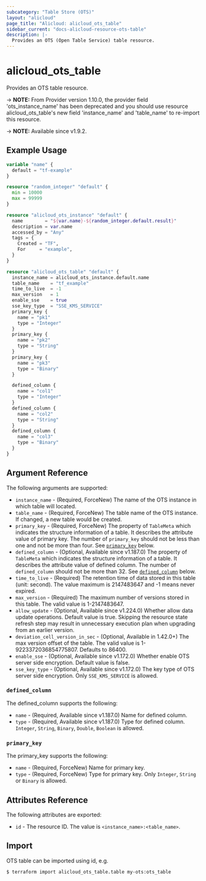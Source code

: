 ```yaml
---
subcategory: "Table Store (OTS)"
layout: "alicloud"
page_title: "Alicloud: alicloud_ots_table"
sidebar_current: "docs-alicloud-resource-ots-table"
description: |-
  Provides an OTS (Open Table Service) table resource.
---
```


# alicloud_ots_table

Provides an OTS table resource.

-> **NOTE:** From Provider version 1.10.0, the provider field 'ots_instance_name' has been deprecated and
you should use resource alicloud_ots_table's new field 'instance_name' and 'table_name' to re-import this resource.

-> **NOTE:** Available since v1.9.2.

## Example Usage

```terraform
variable "name" {
  default = "tf-example"
}

resource "random_integer" "default" {
  min = 10000
  max = 99999
}

resource "alicloud_ots_instance" "default" {
  name        = "${var.name}-${random_integer.default.result}"
  description = var.name
  accessed_by = "Any"
  tags = {
    Created = "TF",
    For     = "example",
  }
}

resource "alicloud_ots_table" "default" {
  instance_name = alicloud_ots_instance.default.name
  table_name    = "tf_example"
  time_to_live  = -1
  max_version   = 1
  enable_sse    = true
  sse_key_type  = "SSE_KMS_SERVICE"
  primary_key {
    name = "pk1"
    type = "Integer"
  }
  primary_key {
    name = "pk2"
    type = "String"
  }
  primary_key {
    name = "pk3"
    type = "Binary"
  }

  defined_column {
    name = "col1"
    type = "Integer"
  }
  defined_column {
    name = "col2"
    type = "String"
  }
  defined_column {
    name = "col3"
    type = "Binary"
  }
}
```

## Argument Reference

The following arguments are supported:

* `instance_name` - (Required, ForceNew) The name of the OTS instance in which table will located.
* `table_name` - (Required, ForceNew) The table name of the OTS instance. If changed, a new table would be created.
* `primary_key` - (Required, ForceNew) The property of `TableMeta` which indicates the structure information of a table. It describes the attribute value of primary key. The number of `primary_key` should not be less than one and not be more than four. See [`primary_key`](#primary_key) below.
* `defined_column` - (Optional, Available since v1.187.0) The property of `TableMeta` which indicates the structure information of a table. It describes the attribute value of defined column. The number of `defined_column` should not be more than 32. See [`defined_column`](#defined_column) below.
* `time_to_live` - (Required) The retention time of data stored in this table (unit: second). The value maximum is 2147483647 and -1 means never expired.
* `max_version` - (Required) The maximum number of versions stored in this table. The valid value is 1-2147483647.
* `allow_update` - (Optional, Available since v1.224.0) Whether allow data update operations. Default value is true. Skipping the resource state refresh step may result in unnecessary execution plan when upgrading from an earlier version.
* `deviation_cell_version_in_sec` - (Optional, Available in 1.42.0+) The max version offset of the table. The valid value is 1-9223372036854775807. Defaults to 86400.
* `enable_sse` - (Optional, Available since v1.172.0) Whether enable OTS server side encryption. Default value is false.
* `sse_key_type` - (Optional, Available since v1.172.0) The key type of OTS server side encryption. Only `SSE_KMS_SERVICE` is allowed.

### `defined_column`

The defined_column supports the following:
* `name` - (Required, Available since v1.187.0) Name for defined column.
* `type` - (Required, Available since v1.187.0) Type for defined column. `Integer`, `String`, `Binary`, `Double`, `Boolean` is allowed.

### `primary_key`

The primary_key supports the following:
* `name` - (Required, ForceNew) Name for primary key.
* `type` - (Required, ForceNew) Type for primary key. Only `Integer`, `String` or `Binary` is allowed.

## Attributes Reference

The following attributes are exported:

* `id` - The resource ID. The value is `<instance_name>:<table_name>`.

## Import

OTS table can be imported using id, e.g.

```shell
$ terraform import alicloud_ots_table.table my-ots:ots_table
```

